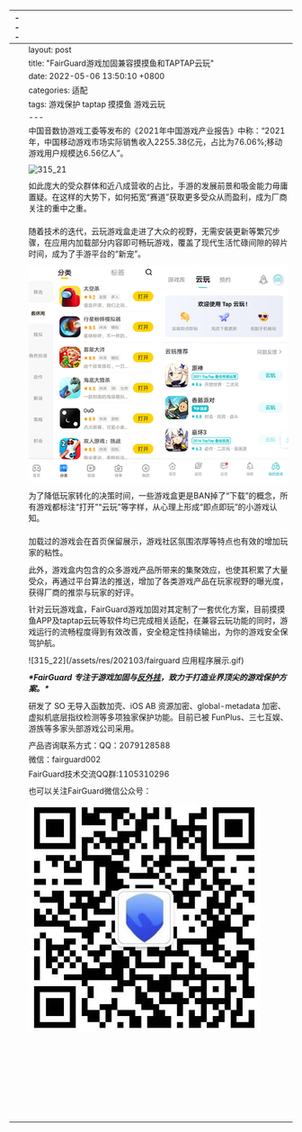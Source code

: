 | ---  |                                                              |
| ---- | ------------------------------------------------------------ |
|      | layout: post                                                 |
|      | title:  "FairGuard游戏加固兼容摸摸鱼和TAPTAP云玩"            |
|      | date:   2022-05-06 13:50:10  +0800                           |
|      | categories: 适配                                             |
|      | tags:  游戏保护 taptap 摸摸鱼 游戏云玩                       |
|      | ---                                                          |
|      | 中国音数协游戏工委等发布的《2021年中国游戏产业报告》中称：“2021年，中国移动游戏市场实际销售收入2255.38亿元，占比为76.06%;移动游戏用户规模达6.56亿人”。 |
|      |                                                              |
|      | ![315_21](/assets/res/202103/中国游戏市场份额.png)           |
|      |                                                              |
|      | 如此庞大的受众群体和近八成营收的占比，手游的发展前景和吸金能力毋庸置疑。在这样的大势下，如何拓宽“赛道”获取更多受众从而盈利，成为厂商关注的重中之重。 |
|      |                                                              |
|      |                                                              |
|      |                                                              |
|      | 随着技术的迭代，云玩游戏盒走进了大众的视野，无需安装更新等繁冗步骤，在应用内加载部分内容即可畅玩游戏，覆盖了现代生活忙碌间隙的碎片时间，成为了手游平台的“新宠”。 |
|      |                                                              |
|      | ![315_22](/assets/res/202103/云玩展示图.png)                 |
|      |                                                              |
|      | 为了降低玩家转化的决策时间，一些游戏盒更是BAN掉了“下载”的概念，所有游戏都标注“打开”“云玩”等字样，从心理上形成“即点即玩”的小游戏认知。 |
|      |                                                              |
|      |                                                              |
|      |                                                              |
|      | 加载过的游戏会在首页保留展示，游戏社区氛围浓厚等特点也有效的增加玩家的粘性。 |
|      |                                                              |
|      | 此外，游戏盒内包含的众多游戏产品所带来的集聚效应，也使其积累了大量受众，再通过平台算法的推送，增加了各类游戏产品在玩家视野的曝光度，获得厂商的推崇与玩家的好评。 |
|      |                                                              |
|      | 针对云玩游戏盒，FairGuard游戏加固对其定制了一套优化方案，目前摸摸鱼APP及taptap云玩等软件均已完成相关适配，在兼容云玩功能的同时，游戏运行的流畅程度得到有效改善，安全稳定性持续输出，为你的游戏安全保驾护航。 |
|      |                                                              |
|      | ![315_22](/assets/res/202103/fairguard 应用程序展示.gif)     |
|      |                                                              |
|      | ***\*FairGuard 专注于游戏加固与[反外挂](https://www.fair-guard.com/index/pro.html?id=361)，致力于打造业界顶尖的游戏保护方案。\**** |
|      |                                                              |
|      | 研发了 SO 无导入函数加壳、iOS AB 资源加密、global-metadata 加密、虚拟机底层指纹检测等多项独家保护功能。目前已被 FunPlus、三七互娱、游族等多家头部游戏公司采用。 |
|      |                                                              |
|      | 产品咨询联系方式：QQ：2079128588                             |
|      | 微信：fairguard002                                           |
|      | FairGuard技术交流QQ群:1105310296                             |
|      |                                                              |
|      | 也可以关注FairGuard微信公众号：                              |
|      |                                                              |
|      | ![wechat](/assets/res/wechat.jpg)                            |
|      |                                                              |
|      |                                                              |
|      |                                                              |
|      |                                                              |
|      |                                                              |
|      |                                                              |
|      |                                                              |
|      |                                                              |
|      |                                                              |
|      |                                                              |
|      |                                                              |
|      |                                                              |
|      |                                                              |
|      |                                                              |
|      |                                                              |
|      |                                                              |
|      |                                                              |
|      |                                                              |
|      |                                                              |
|      |                                                              |
|      |                                                              |
|      |                                                              |
|      |                                                              |
|      |                                                              |
|      |                                                              |
|      |                                                              |
|      |                                                              |
|      |                                                              |
|      |                                                              |

